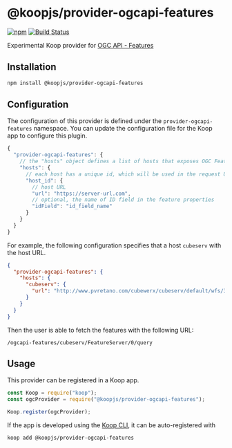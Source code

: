 # @koopjs/provider-ogcapi-features

[![npm](https://img.shields.io/npm/v/@koopjs/provider-ogcapi-features)](https://www.npmjs.com/package/@koopjs/provider-ogcapi-features) [![Build Status](https://www.travis-ci.org/koopjs/provider-ogcapi-features.svg?branch=master)](https://www.travis-ci.org/koopjs/provider-ogcapi-features)

Experimental Koop provider for [OGC API - Features](https://github.com/opengeospatial/ogcapi-features)

## Installation

```bash
npm install @koopjs/provider-ogcapi-features
```

## Configuration

The configuration of this provider is defined under the `provider-ogcapi-features` namespace. You can update the configuration file for the Koop app to configure this plugin.

```javascript
{
  "provider-ogcapi-features": {
    // the "hosts" object defines a list of hosts that exposes OGC Features API
    "hosts": {
      // each host has a unique id, which will be used in the request URL
      "host_id": {
        // host URL
        "url": "https://server-url.com",
        // optional, the name of ID field in the feature properties
        "idField": "id_field_name"
      }
    }
  }
}
```

For example, the following configuration specifies that a host `cubeserv` with the host URL.

```json
{
  "provider-ogcapi-features": {
    "hosts": {
      "cubeserv": {
        "url": "http://www.pvretano.com/cubewerx/cubeserv/default/wfs/3.0.0/framework"
      }
    }
  }
}
```

Then the user is able to fetch the features with the following URL:

```
/ogcapi-features/cubeserv/FeatureServer/0/query
```

## Usage

This provider can be registered in a Koop app.

```javascript
const Koop = require("koop");
const ogcProvider = require("@koopjs/provider-ogcapi-features");

Koop.register(ogcProvider);
```

If the app is developed using the [Koop CLI](https://github.com/koopjs/koop-cli), it can be auto-registered with

```bash
koop add @koopjs/provider-ogcapi-features
```
